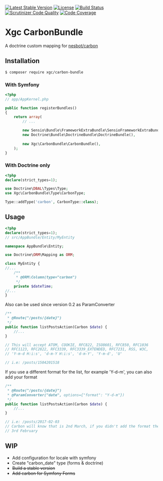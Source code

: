 [![Latest Stable Version](https://poser.pugx.org/xgc/carbon-bundle/v/stable)](https://packagist.org/packages/xgc/carbon-bundle)
[![License](https://poser.pugx.org/xgc/carbon-bundle/license)](https://packagist.org/packages/xgc/carbon-bundle)
[![Build Status](https://travis-ci.org/xgc1986/carbon-bundle.svg?branch=master)](https://travis-ci.org/xgc1986/carbon-bundle)
[![Scrutinizer Code Quality](https://scrutinizer-ci.com/g/xgc1986/carbon-bundle/badges/quality-score.png?b=master)](https://scrutinizer-ci.com/g/xgc1986/carbon-bundle/?branch=master)
[![Code Coverage](https://scrutinizer-ci.com/g/xgc1986/carbon-bundle/badges/coverage.png?b=master)](https://scrutinizer-ci.com/g/xgc1986/carbon-bundle/?branch=master)

# Xgc CarbonBundle

A doctrine custom mapping for <a href='https://github.com/briannesbitt/Carbon' target='_blank'>nesbot/carbon</a>

## Installation

```bash
$ composer require xgc/carbon-bundle
```

### With Symfony

```php
<?php
// app/AppKernel.php

public function registerBundles()
{
    return array(
        // ...

        new Sensio\Bundle\FrameworkExtraBundle\SensioFrameworkExtraBundle(),
        new Doctrine\Bundle\DoctrineBundle\DoctrineBundle(),
        
        new Xgc\CarbonBundle\CarbonBundle(),
    );
}
```

### With Doctrine only

```php
<?php
declare(strict_types=1);

use Doctrine\DBAL\Types\Type;
use Xgc\CarbonBundle\Type\CarbonType;

Type::addType('carbon', CarbonType::class);

```


## Usage

```php
<?php
declare(strict_types=1);
// src/AppBundle/Entity/MyEntity

namespace AppBundle\Entity;

use Doctrine\ORM\Mapping as ORM;

class MyEntity {
//...
    /**
     * @ORM\Column(type="carbon") 
     */
    private $dateTime;
//...
}
```

Also can be used since version 0.2 as ParamConverter

```php
/**
 * @Route("/posts/{date}")
 */
public function listPostsAction(Carbon $date) {
    //...
}

// This will accept ATOM, COOKIE, RFC822, ISO8601, RFC850, RFC1036
// RFC1123, RFC2822, RFC3339, RFC3339_EXTENDED, RFC7231, RSS, W3C, 
// 'Y-m-d H:i:s', 'd-m-Y H:i:s', 'd-m-Y', 'Y-m-d', 'U'

// i.e: /posts/1504201518
```

If you use a different format for the list, for example 'Y-d-m', you can also add your format

```php
/**
 * @Route("/posts/{date}")
 * @ParamConverter("date", options={"format": "Y-d-m"})
 */
public function listPostsAction(Carbon $date) {
    //...
}

// i.e: /posts/2017-02-03
// Carbon will know that is 2nd March, if you didn't add the format then it would be
// 3rd February
```

## WIP

* Add configuration for locale with symfony
* Create "carbon_date" type (forms & doctrine)
* ~~Build a stable version~~
* ~~Add carbon for Symfony Forms~~
